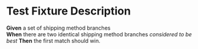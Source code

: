 # Test Fixture Description

**Given** a set of shipping method branches  
**When** there are two identical shipping method branches _considered to be best_
**Then** the first match should win. 